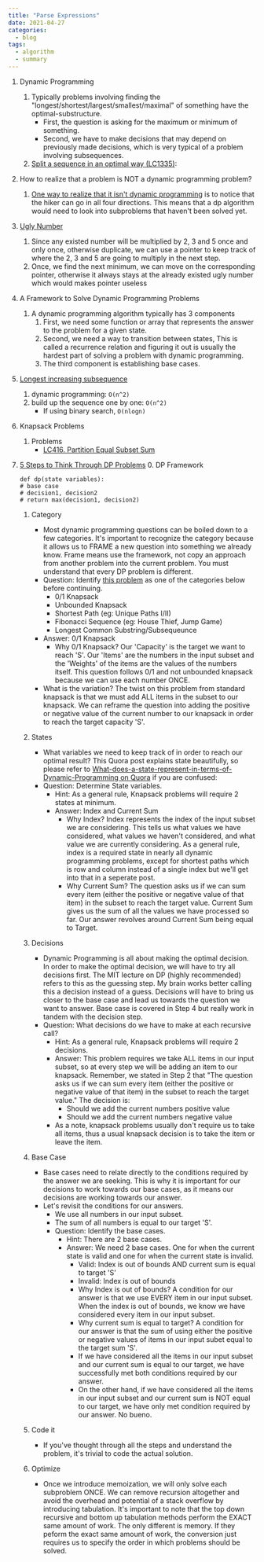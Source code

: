 ```yaml
---
title: "Parse Expressions"
date: 2021-04-27
categories:
  - blog
tags:
  - algorithm
  - summary
---
```


1. Dynamic Programming
    1. Typically problems involving finding the "longest/shortest/largest/smallest/maximal" of something have the optimal-substructure.
        * First, the question is asking for the maximum or minimum of something. 
        * Second, we have to make decisions that may depend on previously made decisions, which is very typical of a problem involving subsequences.
    2. [Split a sequence in an optimal way (LC1335)][Minimum Difficulty of a Job Schedule]:


2. How to realize that a problem is NOT a dynamic programming problem? 
    1. [One way to realize that it isn't dynamic programming][LC1631. Path With Minimum Effort] is to notice that the hiker can go in all four directions. This means that a dp algorithm would need to look into subproblems that haven't been solved yet.

3. [Ugly Number][LC264. Ugly Number II]
    1. Since any existed number will be multiplied by 2, 3 and 5 once and only once, otherwise duplicate, we can use a pointer to keep track of where the 2, 3 and 5 are going to multiply in the next step.
    2. Once, we find the next minimum, we can move on the corresponding pointer, otherwise it always stays at the already existed ugly number which would makes pointer useless

4. A Framework to Solve Dynamic Programming Problems
    1. A dynamic programming algorithm typically has 3 components
        1. First, we need some function or array that represents the answer to the problem for a given state. 
        2. Second, we need a way to transition between states, This is called a recurrence relation and figuring it out is usually the hardest part of solving a problem with dynamic programming.
        3. The third component is establishing base cases. 

5. [Longest increasing subsequence][LC300. Longest Increasing Subsequence]
    1. dynamic programming: `O(n^2)`
    2. build up the sequence one by one: `O(n^2)`
        * If using binary search, `O(nlogn)`

6. Knapsack Problems
    1. Problems
        * [LC416. Partition Equal Subset Sum][LC416. Partition Equal Subset Sum]

7. [5 Steps to Think Through DP Problems][DP IS EASY! 5 Steps to Think Through DP Questions]
    0. DP Framework
    ```
    def dp(state variables):
	# base case
	# decision1, decision2 
	# return max(decision1, decision2)
    ```
    1. Category
        * Most dynamic programming questions can be boiled down to a few categories. It's important to recognize the category because it allows us to FRAME a new question into something we already know. Frame means use the framework, not copy an approach from another problem into the current problem. You must understand that every DP problem is different.
        * Question: Identify [this problem][LC494. Target Sum] as one of the categories below before continuing.
            * 0/1 Knapsack
            * Unbounded Knapsack
            * Shortest Path (eg: Unique Paths I/II)
            * Fibonacci Sequence (eg: House Thief, Jump Game)
            * Longest Common Substring/Subsequeunce
        * Answer: 0/1 Knapsack
            * Why 0/1 Knapsack? Our 'Capacity' is the target we want to reach 'S'. Our 'Items' are the numbers in the input subset and the 'Weights' of the items are the values of the numbers itself. This question follows 0/1 and not unbounded knapsack because we can use each number ONCE.
        * What is the variation? The twist on this problem from standard knapsack is that we must add ALL items in the subset to our knapsack. We can reframe the question into adding the positive or negative value of the current number to our knapsack in order to reach the target capacity 'S'.
    2. States
        * What variables we need to keep track of in order to reach our optimal result? This Quora post explains state beautifully, so please refer to [What-does-a-state-represent-in-terms-of-Dynamic-Programming on Quora][What-does-a-state-represent-in-terms-of-Dynamic-Programming] if you are confused: 
        * Question: Determine State variables.
            * Hint: As a general rule, Knapsack problems will require 2 states at minimum.
            * Answer: Index and Current Sum
                * Why Index? Index represents the index of the input subset we are considering. This tells us what values we have considered, what values we haven't considered, and what value we are currently considering. As a general rule, index is a required state in nearly all dynamic programming problems, except for shortest paths which is row and column instead of a single index but we'll get into that in a seperate post.
                * Why Current Sum? The question asks us if we can sum every item (either the positive or negative value of that item) in the subset to reach the target value. Current Sum gives us the sum of all the values we have processed so far. Our answer revolves around Current Sum being equal to Target.

    3. Decisions
        * Dynamic Programming is all about making the optimal decision. In order to make the optimal decision, we will have to try all decisions first. The MIT lecture on DP (highly recommended) refers to this as the guessing step. My brain works better calling this a decision instead of a guess. Decisions will have to bring us closer to the base case and lead us towards the question we want to answer. Base case is covered in Step 4 but really work in tandem with the decision step.
        * Question: What decisions do we have to make at each recursive call?
            * Hint: As a general rule, Knapsack problems will require 2 decisions.
            * Answer: This problem requires we take ALL items in our input subset, so at every step we will be adding an item to our knapsack. Remember, we stated in Step 2 that "The question asks us if we can sum every item (either the positive or negative value of that item) in the subset to reach the target value." The decision is:
                * Should we add the current numbers positive value
                * Should we add the current numbers negative value
            * As a note, knapsack problems usually don't require us to take all items, thus a usual knapsack decision is to take the item or leave the item.

    4. Base Case
        * Base cases need to relate directly to the conditions required by the answer we are seeking. This is why it is important for our decisions to work towards our base cases, as it means our decisions are working towards our answer.
        * Let's revisit the conditions for our answers.
            * We use all numbers in our input subset.
            * The sum of all numbers is equal to our target 'S'.
            * Question: Identify the base cases.
                * Hint: There are 2 base cases.
                * Answer: We need 2 base cases. One for when the current state is valid and one for when the current state is invalid.
                    * Valid: Index is out of bounds AND current sum is equal to target 'S'
                    * Invalid: Index is out of bounds
                    * Why Index is out of bounds? A condition for our answer is that we use EVERY item in our input subset. When the index is out of bounds, we know we have considered every item in our input subset.
                    * Why current sum is equal to target? A condition for our answer is that the sum of using either the positive or negative values of items in our input subet equal to the target sum 'S'.
                    * If we have considered all the items in our input subset and our current sum is equal to our target, we have successfully met both conditions required by our answer.
                    * On the other hand, if we have considered all the items in our input subset and our current sum is NOT equal to our target, we have only met condition required by our answer. No bueno.

    5. Code it
        * If you've thought through all the steps and understand the problem, it's trivial to code the actual solution.

    6. Optimize
        * Once we introduce memoization, we will only solve each subproblem ONCE. We can remove recursion altogether and avoid the overhead and potential of a stack overflow by introducing tabulation. It's important to note that the top down recursive and bottom up tabulation methods perform the EXACT same amount of work. The only different is memory. If they peform the exact same amount of work, the conversion just requires us to specify the order in which problems should be solved.






[LC1631. Path With Minimum Effort]: https://leetcode.com/problems/path-with-minimum-effort/solution/
[Minimum Difficulty of a Job Schedule]: https://leetcode.com/problems/minimum-difficulty-of-a-job-schedule/
[LC264. Ugly Number II]: https://leetcode.com/problems/ugly-number-ii/
[LC300. Longest Increasing Subsequence]: https://leetcode.com/problems/longest-increasing-subsequence/
[LC416. Partition Equal Subset Sum]: https://leetcode.com/problems/partition-equal-subset-sum/
[DP IS EASY! 5 Steps to Think Through DP Questions]: https://leetcode.com/problems/target-sum/discuss/455024/DP-IS-EASY!-5-Steps-to-Think-Through-DP-Questions.
[LC494. Target Sum]: https://leetcode.com/problems/target-sum/
[What-does-a-state-represent-in-terms-of-Dynamic-Programming]: www.quora.com/What-does-a-state-represent-in-terms-of-Dynamic-Programming